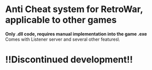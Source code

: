 # Anti Cheat system for RetroWar, applicable to other games
**Only .dll code, requires manual implementation into the game .exe**\
Comes with Listener server and several other features\

# !!Discontinued development!! 
